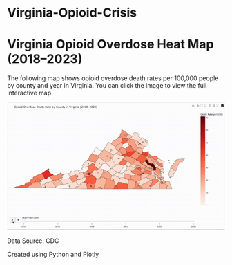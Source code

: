 # Virginia-Opioid-Crisis

# Virginia Opioid Overdose Heat Map (2018–2023)

The following map shows opioid overdose death rates per 100,000 people by county and year in Virginia. You can click the image to view the full interactive map. 

[![Animated demo of the map](va_opioid_deaths.gif)](https://caeleycolemansoderlund.github.io/Opioid-Risk-Radar/opioid_overdose_map_va.html)


Data Source: CDC 

Created using Python and Plotly
